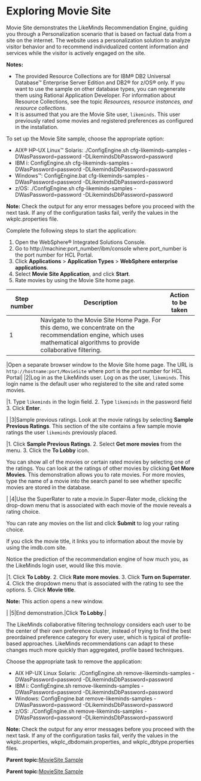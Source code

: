 # Exploring Movie Site

Movie Site demonstrates the LikeMinds Recommendation Engine, guiding you through a Personalization scenario that is based on factual data from a site on the internet. The website uses a personalization solution to analyze visitor behavior and to recommend individualized content information and services while the visitor is actively engaged on the site.

**Notes:**

-   The provided Resource Collections are for IBM® DB2 Universal Database™ Enterprise Server Edition and DB2® for z/OS® only. If you want to use the sample on other database types, you can regenerate them using Rational Application Developer. For information about Resource Collections, see the topic *Resources, resource instances, and resource collections*.
-   It is assumed that you are the Movie Site user, `likeminds`. This user previously rated some movies and registered preferences as configured in the installation.

To set up the Movie Site sample, choose the appropriate option:

-   AIX® HP-UX Linux™ Solaris: ./ConfigEngine.sh cfg-likeminds-samples -DWasPassword=password -DLikemindsDbPassword=password
-   IBM i: ConfigEngine.sh cfg-likeminds-samples -DWasPassword=password -DLikemindsDbPassword=password
-   Windows™: ConfigEngine.bat cfg-likeminds-samples -DWasPassword=password -DLikemindsDbPassword=password
-   z/OS: ./ConfigEngine.sh cfg-likeminds-samples -DWasPassword=password -DLikemindsDbPassword=password

**Note:** Check the output for any error messages before you proceed with the next task. If any of the configuration tasks fail, verify the values in the wkplc.properties file.

Complete the following steps to start the application:

1.  Open the WebSphere® Integrated Solutions Console.
2.  Go to http://machine:port\_number/ibm/console where port\_number is the port number for HCL Portal.
3.  Click **Applications** \> **Application Types** \> **WebSphere enterprise applications**.
4.  Select **Movie Site Application**, and click **Start**.
5.  Rate movies by using the Movie Site home page.

|Step number|Description|Action to be taken|
|-----------|-----------|------------------|
|1|Navigate to the Movie Site Home Page. For this demo, we concentrate on the recommendation engine, which uses mathematical algorithms to provide collaborative filtering.

|Open a separate browser window to the Movie Site home page. The URL is `http://hostname:port/MovieSite` where port is the port number for HCL Portal|
|2|Log in as the LikeMinds user. Log on as the user, `likeminds`. This login name is the default user who registered to the site and rated some movies.

|1.  Type `likeminds` in the login field.
2.  Type `likeminds` in the password field
3.  Click **Enter**.

|
|3|Sample previous ratings. Look at the movie ratings by selecting **Sample Previous Ratings**. This section of the site contains a few sample movie ratings the user `likeminds` previously placed.

|1.  Click **Sample Previous Ratings**.
2.  Select **Get more movies** from the menu.
3.  Click the **To Lobby** icon.

You can show all of the movies or certain rated movies by selecting one of the ratings. You can look at the ratings of other movies by clicking **Get More Movies**. This demonstration allows you to rate movies. For more movies, type the name of a movie into the search panel to see whether specific movies are stored in the database.

|
|4|Use the SuperRater to rate a movie.In Super-Rater mode, clicking the drop-down menu that is associated with each movie of the movie reveals a rating choice.

You can rate any movies on the list and click **Submit** to log your rating choice.

If you click the movie title, it links you to information about the movie by using the imdb.com site.

Notice the prediction of the recommendation engine of how much you, as the LikeMinds login user, would like this movie.

|1.  Click **To Lobby**.
2.  Click **Rate more movies**.
3.  Click **Turn on Superrater**.
4.  Click the dropdown menu that is associated with the rating to see the options.
5.  Click **Movie title**.

**Note:** This action opens a new window.


|
|5|End demonstration.|Click **To Lobby**.|

The LikeMinds collaborative filtering technology considers each user to be the center of their own preference cluster, instead of trying to find the best preordained preference category for every user, which is typical of profile-based approaches. LikeMinds recommendations can adapt to these changes much more quickly than aggregated, profile based techniques.

Choose the appropriate task to remove the application:

-   AIX HP-UX Linux Solaris: ./ConfigEngine.sh remove-likeminds-samples -DWasPassword=password -DLikemindsDbPassword=password
-   IBM i: ConfigEngine.sh remove-likeminds-samples -DWasPassword=password -DLikemindsDbPassword=password
-   Windows: ConfigEngine.bat remove-likeminds-samples -DWasPassword=password -DLikemindsDbPassword=password
-   z/OS: ./ConfigEngine.sh remove-likeminds-samples -DWasPassword=password -DLikemindsDbPassword=password

**Note:** Check the output for any error messages before you proceed with the next task. If any of the configuration tasks fail, verify the values in the wkplc.properties, wkplc\_dbdomain.properties, and wkplc\_dbtype.properties files.

**Parent topic:**[MovieSite Sample](../pzn/pzn_moviesite_sample.md)

**Parent topic:**[MovieSite Sample](../pzn/pzn_moviesite_sample.md)

